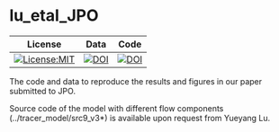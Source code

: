 # lu_etal_JPO

| License | Data | Code |
| --- | --- | --- | 
| [![License:MIT](https://img.shields.io/badge/License-MIT-lightgray.svg?style=flt-square)](https://opensource.org/licenses/MIT) | [![DOI](https://zenodo.org/badge/DOI/10.5281/zenodo.6886626.svg)](https://doi.org/10.5281/zenodo.6886626) | [![DOI](https://zenodo.org/badge/DOI/10.5281/zenodo.6908244.svg)](https://doi.org/10.5281/zenodo.6908244)|


The code and data to reproduce the results and figures in our paper submitted to JPO. 

Source code of the model with different flow components (../tracer_model/src9_v3*) is available upon request from Yueyang Lu.
